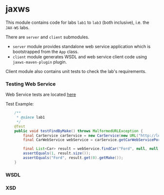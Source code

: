# jaxws

This module contains code for labs ``lab1`` to ``lab3`` (both inclusive), i.e. the ``JAX-WS`` labs.

There are ``server`` and ``client`` submodules.

* ``server`` module provides standalone web service application which is bootstrapped from the ``App`` class.
* ``client`` module generates WSDL and web service client code using ``jaxws-maven-plugin`` plugin.

Client module also contains unit tests to check the lab's requirements.

### Testing Web Service

Web Service tests are located [here](client/src/test/java/ru/taravkov/ifmo/webservices/client/CarWebServiceTest.java)


Test Example:

```java
    /**
     * @since lab1
     */
    @Test
    public void testFindByMake() throws MalformedURLException {
        final CarService carService = new CarService(new URL("http://localhost:8080/CarService?wsdl"));
        final CarWebService webService = carService.getCarWebServicePort();

        final List<Car> result = webService.findCar("Ford", null, null, null, null);
        assertEquals(1, result.size());
        assertEquals("Ford", result.get(0).getMake());
    }
```

### WSDL

### XSD

